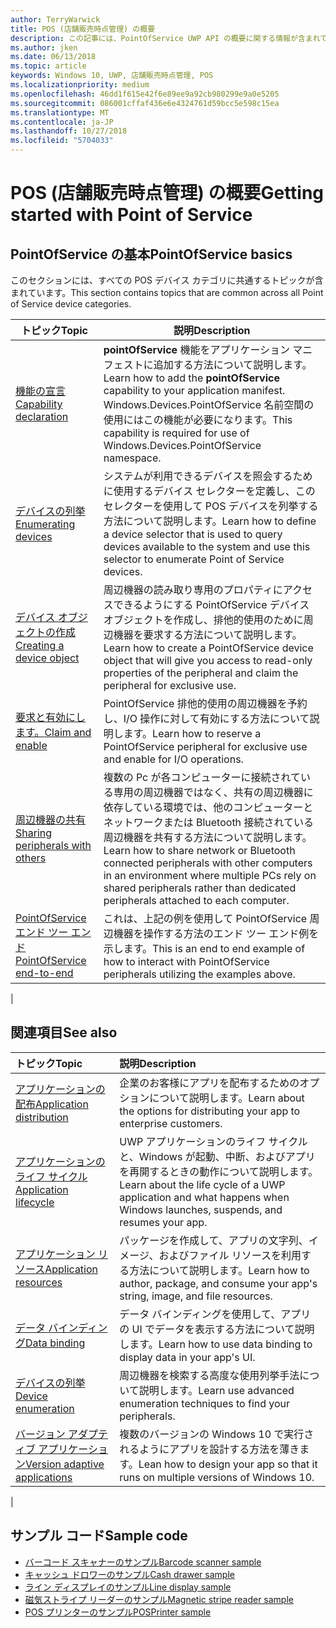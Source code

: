 ```yaml
---
author: TerryWarwick
title: POS (店舗販売時点管理) の概要
description: この記事には、PointOfService UWP API の概要に関する情報が含まれています。
ms.author: jken
ms.date: 06/13/2018
ms.topic: article
keywords: Windows 10, UWP, 店舗販売時点管理, POS
ms.localizationpriority: medium
ms.openlocfilehash: 46dd1f615e42f6e89ee9a92cb980299e9a0e5205
ms.sourcegitcommit: 086001cffaf436e6e4324761d59bcc5e598c15ea
ms.translationtype: MT
ms.contentlocale: ja-JP
ms.lasthandoff: 10/27/2018
ms.locfileid: "5704033"
---
```

# <a name="getting-started-with-point-of-service"></a><span data-ttu-id="f8ee0-104">POS (店舗販売時点管理) の概要</span><span class="sxs-lookup"><span data-stu-id="f8ee0-104">Getting started with Point of Service</span></span>

## <a name="pointofservice-basics"></a><span data-ttu-id="f8ee0-105">PointOfService の基本</span><span class="sxs-lookup"><span data-stu-id="f8ee0-105">PointOfService basics</span></span>

<span data-ttu-id="f8ee0-106">このセクションには、すべての POS デバイス カテゴリに共通するトピックが含まれています。</span><span class="sxs-lookup"><span data-stu-id="f8ee0-106">This section contains topics that are common across all Point of Service device categories.</span></span>

|<span data-ttu-id="f8ee0-107">トピック</span><span class="sxs-lookup"><span data-stu-id="f8ee0-107">Topic</span></span> |<span data-ttu-id="f8ee0-108">説明</span><span class="sxs-lookup"><span data-stu-id="f8ee0-108">Description</span></span> |
|------|------------|
| [<span data-ttu-id="f8ee0-109">機能の宣言</span><span class="sxs-lookup"><span data-stu-id="f8ee0-109">Capability declaration</span></span>](pos-basics-capability.md)      | <span data-ttu-id="f8ee0-110">**pointOfService** 機能をアプリケーション マニフェストに追加する方法について説明します。</span><span class="sxs-lookup"><span data-stu-id="f8ee0-110">Learn how to add the **pointOfService** capability to your application manifest.</span></span>  <span data-ttu-id="f8ee0-111">Windows.Devices.PointOfService 名前空間の使用にはこの機能が必要になります。</span><span class="sxs-lookup"><span data-stu-id="f8ee0-111">This capability is required for use of Windows.Devices.PointOfService namespace.</span></span>  |
| [<span data-ttu-id="f8ee0-112">デバイスの列挙</span><span class="sxs-lookup"><span data-stu-id="f8ee0-112">Enumerating devices</span></span>](pos-basics-enumerating.md)        | <span data-ttu-id="f8ee0-113">システムが利用できるデバイスを照会するために使用するデバイス セレクターを定義し、このセレクターを使用して POS デバイスを列挙する方法について説明します。</span><span class="sxs-lookup"><span data-stu-id="f8ee0-113">Learn how to define a device selector that is used to query devices available to the system and use this selector to enumerate Point of Service devices.</span></span>  |
| [<span data-ttu-id="f8ee0-114">デバイス オブジェクトの作成</span><span class="sxs-lookup"><span data-stu-id="f8ee0-114">Creating a device object</span></span>](pos-basics-deviceobject.md)  | <span data-ttu-id="f8ee0-115">周辺機器の読み取り専用のプロパティにアクセスできるようにする PointOfService デバイス オブジェクトを作成し、排他的使用のために周辺機器を要求する方法について説明します。</span><span class="sxs-lookup"><span data-stu-id="f8ee0-115">Learn how to create a PointOfService device object that will give you access to read-only properties of the peripheral and claim the peripheral for exclusive use.</span></span> |
| [<span data-ttu-id="f8ee0-116">要求と有効にします。</span><span class="sxs-lookup"><span data-stu-id="f8ee0-116">Claim and enable</span></span> ](pos-basics-claim.md)  | <span data-ttu-id="f8ee0-117">PointOfService 排他的使用の周辺機器を予約し、I/O 操作に対して有効にする方法について説明します。</span><span class="sxs-lookup"><span data-stu-id="f8ee0-117">Learn how to reserve a PointOfService peripheral for exclusive use and enable for I/O operations.</span></span>  |
| [<span data-ttu-id="f8ee0-118">周辺機器の共有</span><span class="sxs-lookup"><span data-stu-id="f8ee0-118">Sharing peripherals with others</span></span>](pos-basics-sharing.md) | <span data-ttu-id="f8ee0-119">複数の Pc が各コンピューターに接続されている専用の周辺機器ではなく、共有の周辺機器に依存している環境では、他のコンピューターとネットワークまたは Bluetooth 接続されている周辺機器を共有する方法について説明します。</span><span class="sxs-lookup"><span data-stu-id="f8ee0-119">Learn how to share network or Bluetooth connected peripherals with other computers in an environment where multiple PCs rely on shared peripherals rather than dedicated peripherals attached to each computer.</span></span>
| [<span data-ttu-id="f8ee0-120">PointOfService エンド ツー エンド</span><span class="sxs-lookup"><span data-stu-id="f8ee0-120">PointOfService end-to-end</span></span>](pos-get-started.md)  | <span data-ttu-id="f8ee0-121">これは、上記の例を使用して PointOfService 周辺機器を操作する方法のエンド ツー エンド例を示します。</span><span class="sxs-lookup"><span data-stu-id="f8ee0-121">This is an end to end example of how to interact with PointOfService peripherals utilizing the examples above.</span></span> |
|

## <a name="see-also"></a><span data-ttu-id="f8ee0-122">関連項目</span><span class="sxs-lookup"><span data-stu-id="f8ee0-122">See also</span></span>

| <span data-ttu-id="f8ee0-123">トピック</span><span class="sxs-lookup"><span data-stu-id="f8ee0-123">Topic</span></span>   | <span data-ttu-id="f8ee0-124">説明</span><span class="sxs-lookup"><span data-stu-id="f8ee0-124">Description</span></span> |
|:--------|:------------|
| [<span data-ttu-id="f8ee0-125">アプリケーションの配布</span><span class="sxs-lookup"><span data-stu-id="f8ee0-125">Application distribution</span></span>](../publish/distribute-lob-apps-to-enterprises.md) | <span data-ttu-id="f8ee0-126">企業のお客様にアプリを配布するためのオプションについて説明します。</span><span class="sxs-lookup"><span data-stu-id="f8ee0-126">Learn about the options for distributing your app to enterprise customers.</span></span> |
| [<span data-ttu-id="f8ee0-127">アプリケーションのライフ サイクル</span><span class="sxs-lookup"><span data-stu-id="f8ee0-127">Application lifecycle</span></span>](../launch-resume/app-lifecycle.md) | <span data-ttu-id="f8ee0-128">UWP アプリケーションのライフ サイクルと、Windows が起動、中断、およびアプリを再開するときの動作について説明します。</span><span class="sxs-lookup"><span data-stu-id="f8ee0-128">Learn about the life cycle of a UWP application and what happens when Windows launches, suspends, and resumes your app.</span></span> |
| [<span data-ttu-id="f8ee0-129">アプリケーション リソース</span><span class="sxs-lookup"><span data-stu-id="f8ee0-129">Application resources</span></span>](../app-resources/index.md) | <span data-ttu-id="f8ee0-130">パッケージを作成して、アプリの文字列、イメージ、およびファイル リソースを利用する方法について説明します。</span><span class="sxs-lookup"><span data-stu-id="f8ee0-130">Learn how to author, package, and consume your app's string, image, and file resources.</span></span> |
| [<span data-ttu-id="f8ee0-131">データ バインディング</span><span class="sxs-lookup"><span data-stu-id="f8ee0-131">Data binding</span></span>](../data-binding/index.md) | <span data-ttu-id="f8ee0-132">データ バインディングを使用して、アプリの UI でデータを表示する方法について説明します。</span><span class="sxs-lookup"><span data-stu-id="f8ee0-132">Learn how to use data binding to display data in your app's UI.</span></span> |
| [<span data-ttu-id="f8ee0-133">デバイスの列挙</span><span class="sxs-lookup"><span data-stu-id="f8ee0-133">Device enumeration</span></span>](enumerate-devices.md) | <span data-ttu-id="f8ee0-134">周辺機器を検索する高度な使用列挙手法について説明します。</span><span class="sxs-lookup"><span data-stu-id="f8ee0-134">Learn use advanced enumeration techniques to find your peripherals.</span></span>|
| [<span data-ttu-id="f8ee0-135">バージョン アダプティブ アプリケーション</span><span class="sxs-lookup"><span data-stu-id="f8ee0-135">Version adaptive applications</span></span>](../debug-test-perf/version-adaptive-apps.md) | <span data-ttu-id="f8ee0-136">複数のバージョンの Windows 10 で実行されるようにアプリを設計する方法を薄きます。</span><span class="sxs-lookup"><span data-stu-id="f8ee0-136">Lean how to design your app so that it runs on multiple versions of Windows 10.</span></span>|
|


## <a name="sample-code"></a><span data-ttu-id="f8ee0-137">サンプル コード</span><span class="sxs-lookup"><span data-stu-id="f8ee0-137">Sample code</span></span>
+ [<span data-ttu-id="f8ee0-138">バーコード スキャナーのサンプル</span><span class="sxs-lookup"><span data-stu-id="f8ee0-138">Barcode scanner sample</span></span>](https://github.com/Microsoft/Windows-universal-samples/tree/master/Samples/BarcodeScanner)
+ [<span data-ttu-id="f8ee0-139">キャッシュ ドロワーのサンプル</span><span class="sxs-lookup"><span data-stu-id="f8ee0-139">Cash drawer sample</span></span>]( https://github.com/Microsoft/Windows-universal-samples/tree/master/Samples/CashDrawer)
+ [<span data-ttu-id="f8ee0-140">ライン ディスプレイのサンプル</span><span class="sxs-lookup"><span data-stu-id="f8ee0-140">Line display sample</span></span>](https://github.com/Microsoft/Windows-universal-samples/tree/master/Samples/LineDisplay)
+ [<span data-ttu-id="f8ee0-141">磁気ストライプ リーダーのサンプル</span><span class="sxs-lookup"><span data-stu-id="f8ee0-141">Magnetic stripe reader sample</span></span>](https://github.com/Microsoft/Windows-universal-samples/tree/master/Samples/MagneticStripeReader)
+ [<span data-ttu-id="f8ee0-142">POS プリンターのサンプル</span><span class="sxs-lookup"><span data-stu-id="f8ee0-142">POSPrinter sample</span></span>](https://github.com/Microsoft/Windows-universal-samples/tree/master/Samples/PosPrinter)

